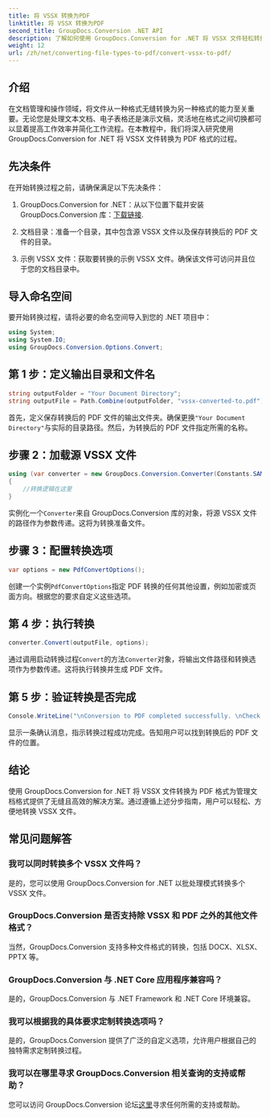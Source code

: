 ```yaml
---
title: 将 VSSX 转换为PDF
linktitle: 将 VSSX 转换为PDF
second_title: GroupDocs.Conversion .NET API
description: 了解如何使用 GroupDocs.Conversion for .NET 将 VSSX 文件轻松转换为 PDF 格式。简化您的文档管理工作流程。
weight: 12
url: /zh/net/converting-file-types-to-pdf/convert-vssx-to-pdf/
---
```

## 介绍
在文档管理和操作领域，将文件从一种格式无缝转换为另一种格式的能力至关重要。无论您是处理文本文档、电子表格还是演示文稿，灵活地在格式之间切换都可以显着提高工作效率并简化工作流程。在本教程中，我们将深入研究使用 GroupDocs.Conversion for .NET 将 VSSX 文件转换为 PDF 格式的过程。
## 先决条件
在开始转换过程之前，请确保满足以下先决条件：
1.  GroupDocs.Conversion for .NET：从以下位置下载并安装 GroupDocs.Conversion 库：[下载链接](https://releases.groupdocs.com/conversion/net/).
   
2. 文档目录：准备一个目录，其中包含源 VSSX 文件以及保存转换后的 PDF 文件的目录。
3. 示例 VSSX 文件：获取要转换的示例 VSSX 文件。确保该文件可访问并且位于您的文档目录中。

## 导入命名空间
要开始转换过程，请将必要的命名空间导入到您的 .NET 项目中：
```csharp
using System;
using System.IO;
using GroupDocs.Conversion.Options.Convert;
```

## 第 1 步：定义输出目录和文件名
```csharp
string outputFolder = "Your Document Directory";
string outputFile = Path.Combine(outputFolder, "vssx-converted-to.pdf");
```
首先，定义保存转换后的 PDF 文件的输出文件夹。确保更换`"Your Document Directory"`与实际的目录路径。然后，为转换后的 PDF 文件指定所需的名称。
## 步骤 2：加载源 VSSX 文件
```csharp
using (var converter = new GroupDocs.Conversion.Converter(Constants.SAMPLE_VSSX))
{
    //转换逻辑在这里
}
```
实例化一个`Converter`来自 GroupDocs.Conversion 库的对象，将源 VSSX 文件的路径作为参数传递。这将为转换准备文件。
## 步骤 3：配置转换选项
```csharp
var options = new PdfConvertOptions();
```
创建一个实例`PdfConvertOptions`指定 PDF 转换的任何其他设置，例如加密或页面方向。根据您的要求自定义这些选项。
## 第 4 步：执行转换
```csharp
converter.Convert(outputFile, options);
```
通过调用启动转换过程`Convert`的方法`Converter`对象，将输出文件路径和转换选项作为参数传递。这将执行转换并生成 PDF 文件。
## 第 5 步：验证转换是否完成
```csharp
Console.WriteLine("\nConversion to PDF completed successfully. \nCheck output in {0}", outputFolder);
```
显示一条确认消息，指示转换过程成功完成。告知用户可以找到转换后的 PDF 文件的位置。

## 结论
使用 GroupDocs.Conversion for .NET 将 VSSX 文件转换为 PDF 格式为管理文档格式提供了无缝且高效的解决方案。通过遵循上述分步指南，用户可以轻松、方便地转换 VSSX 文件。
## 常见问题解答
### 我可以同时转换多个 VSSX 文件吗？
是的，您可以使用 GroupDocs.Conversion for .NET 以批处理模式转换多个 VSSX 文件。
### GroupDocs.Conversion 是否支持除 VSSX 和 PDF 之外的其他文件格式？
当然，GroupDocs.Conversion 支持多种文件格式的转换，包括 DOCX、XLSX、PPTX 等。
### GroupDocs.Conversion 与 .NET Core 应用程序兼容吗？
是的，GroupDocs.Conversion 与 .NET Framework 和 .NET Core 环境兼容。
### 我可以根据我的具体要求定制转换选项吗？
是的，GroupDocs.Conversion 提供了广泛的自定义选项，允许用户根据自己的独特需求定制转换过程。
### 我可以在哪里寻求 GroupDocs.Conversion 相关查询的支持或帮助？
您可以访问 GroupDocs.Conversion 论坛[这里](https://forum.groupdocs.com/c/conversion/11)寻求任何所需的支持或帮助。